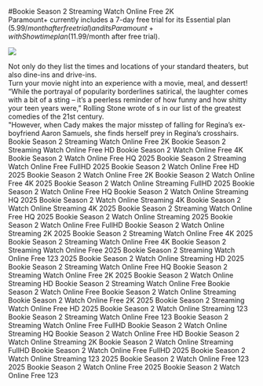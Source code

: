 #Bookie Season 2 Streaming Watch Online Free 2K  
Paramount+ currently includes a 7-day free trial for its Essential plan ($5.99/month after free trial) and its Paramount+ with Showtime plan ($11.99/month after free trial).  
  
[![](https://i.imgur.com/qSNzIqt.png)](https://movie.rssnews.media/uRhmqdO.php)  
  
Not only do they list the times and locations of your standard theaters, but also dine-ins and drive-ins.  
Turn your movie night into an experience with a movie, meal, and dessert!  
“While the portrayal of popularity borderlines satirical, the laughter comes with a bit of a sting – it’s a peerless reminder of how funny and how shitty your teen years were,” Rolling Stone wrote of s in our list of the greatest comedies of the 21st century.  
"However, when Cady makes the major misstep of falling for Regina’s ex-boyfriend Aaron Samuels, she finds herself prey in Regina’s crosshairs.  
Bookie Season 2 Streaming Watch Online Free 2K
Bookie Season 2 Streaming Watch Online Free HD
Bookie Season 2 Watch Online Free 4K
Bookie Season 2 Watch Online Free HQ 2025
Bookie Season 2 Streaming Watch Online Free FullHD 2025
Bookie Season 2 Watch Online Free HD 2025
Bookie Season 2 Watch Online Free 2K
Bookie Season 2 Watch Online Free 4K 2025
Bookie Season 2 Watch Online Streaming FullHD 2025
Bookie Season 2 Watch Online Free HQ
Bookie Season 2 Watch Online Streaming HQ 2025
Bookie Season 2 Watch Online Streaming 4K
Bookie Season 2 Watch Online Streaming 4K 2025
Bookie Season 2 Streaming Watch Online Free HQ 2025
Bookie Season 2 Watch Online Streaming 2025
Bookie Season 2 Watch Online Free FullHD
Bookie Season 2 Watch Online Streaming 2K 2025
Bookie Season 2 Streaming Watch Online Free 4K 2025
Bookie Season 2 Streaming Watch Online Free 4K
Bookie Season 2 Streaming Watch Online Free 2025
Bookie Season 2 Streaming Watch Online Free 123 2025
Bookie Season 2 Watch Online Streaming HD 2025
Bookie Season 2 Streaming Watch Online Free HQ
Bookie Season 2 Streaming Watch Online Free 2K 2025
Bookie Season 2 Watch Online Streaming HD
Bookie Season 2 Streaming Watch Online Free
Bookie Season 2 Watch Online Free
Bookie Season 2 Watch Online Streaming
Bookie Season 2 Watch Online Free 2K 2025
Bookie Season 2 Streaming Watch Online Free HD 2025
Bookie Season 2 Watch Online Streaming 123
Bookie Season 2 Streaming Watch Online Free 123
Bookie Season 2 Streaming Watch Online Free FullHD
Bookie Season 2 Watch Online Streaming HQ
Bookie Season 2 Watch Online Free HD
Bookie Season 2 Watch Online Streaming 2K
Bookie Season 2 Watch Online Streaming FullHD
Bookie Season 2 Watch Online Free FullHD 2025
Bookie Season 2 Watch Online Streaming 123 2025
Bookie Season 2 Watch Online Free 123 2025
Bookie Season 2 Watch Online Free 2025
Bookie Season 2 Watch Online Free 123
